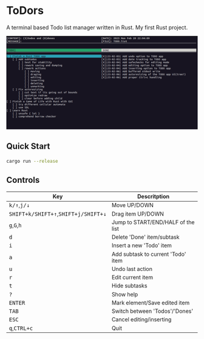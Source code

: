 # ToDors

A terminal based Todo list manager written in Rust. My first Rust project.

![img](demo.png)

## Quick Start

```bash
cargo run --release
```

## Controls

| Key                                                      | Descritption                         |
|----------------------------------------------------------|--------------------------------------|
| <kbd>k/↑</kbd>,<kbd>j/↓</kbd>                            | Move UP/DOWN                         |
| <kbd>SHIFT+k/SHIFT+↑</kbd>,<kbd>SHIFT+j/SHIFT+↓</kbd>    | Drag item UP/DOWN                    |
| <kbd>g</kbd>,<kbd>G</kbd>,<kbd>h</kbd>                   | Jump to START/END/HALF of the list   |
| <kbd>d</kbd>                                             | Delete 'Done' item/subtask           |
| <kbd>i</kbd>                                             | Insert a new 'Todo' item             |
| <kbd>a</kbd>                                             | Add subtask to current 'Todo' item   |
| <kbd>u</kbd>                                             | Undo last action                     |
| <kbd>r</kbd>                                             | Edit current item                    |
| <kbd>t</kbd>                                             | Hide subtasks                        |
| <kbd>?</kbd>                                             | Show help                            |
| <kbd>ENTER</kbd>                                         | Mark element/Save edited item        |
| <kbd>TAB</kbd>                                           | Switch between 'Todos'/'Dones'       |
| <kbd>ESC</kbd>                                           | Cancel editing/inserting             |
| <kbd>q</kbd>,<kbd>CTRL+c</kbd>                           | Quit                                 |

